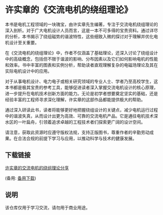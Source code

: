 # 许实章的《交流电机的绕组理论》

本书是电机工程领域的一块瑰宝，由许实章先生编著，专注于交流电机绕组理论的深入剖析。对于广大电机设计人员而言，这是一本不可多得的宝贵资料。通过详尽的分析，本书揭示了绕组磁势的谐波特性，这些细致入微的探讨对于理解并优化电机设计至关重要。

在《交流电机的绕组理论》中，作者不仅涵盖了基础理论，还深入讨论了绕组设计中的高级概念，包括但不限于谐波的影响、分布因素以及它们如何影响电机的性能和效率。书中丰富的图表和实例分析，帮助读者直观理解复杂的电磁场理论及其在实际电机设计中的应用。

对于从事电机设计、电力电子或相关研究领域的专业人士、学者乃至高校学生，这本书都是极其宝贵的参考工具，能够促进读者深入掌握交流电机设计的核心原理，进一步提升在电机技术创新方面的能力。无论是初学者想要奠定坚实的基础，还是经验丰富的工程师寻求深化理解，许实章的这部作品都能提供极大的帮助。

通过深入研读此书，读者将能够更好地把握绕组设计的关键点，减少电机运行过程中的谐波失真，从而设计出更为高效、可靠的交流电机产品。它是通往电机技术深水区的一叶扁舟，引领着追求卓越的工程技术者们探索更广阔的设计空间。

请注意，获取此资源时应遵守版权法规，支持正版图书，尊重作者的辛勤劳动成果。在合法合规的前提下学习与应用，以推动科学与技术的健康发展。

## 下载链接
[许实章的交流电机的绕组理论分享]() 

(备用: [备用下载](https://pan.baidu.com/s/1rTgLZ--1yyX2ow8Tt1A2wQ?pwd=1234))

## 说明

该仓库仅用于学习交流，请勿用于商业用途。
